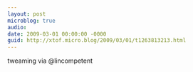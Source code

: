 ```yaml
---
layout: post
microblog: true
audio: 
date: 2009-03-01 00:00:00 -0000
guid: http://xtof.micro.blog/2009/03/01/t1263813213.html
---
```

tweaming via @lincompetent
